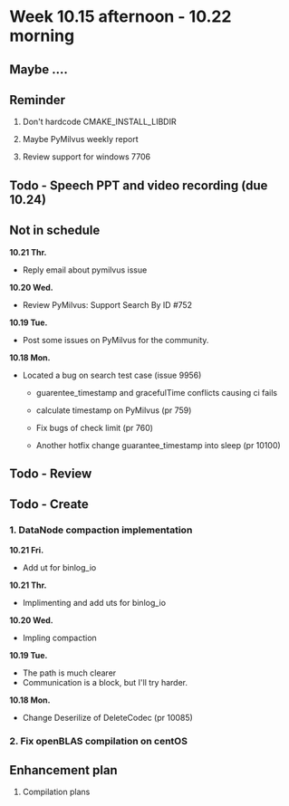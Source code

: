 # Week 10.15 afternoon - 10.22 morning

## Maybe ....


## Reminder

1. Don't hardcode CMAKE_INSTALL_LIBDIR

2. Maybe PyMilvus weekly report

3. Review support for windows 7706

## Todo - Speech PPT and video recording (due 10.24)

## Not in schedule
**10.21 Thr.**
- Reply email about pymilvus issue

**10.20 Wed.**
-  Review PyMilvus: Support Search By ID #752

**10.19 Tue.**
- Post some issues on PyMilvus for the community.

**10.18 Mon.**
- Located a bug on search test case (issue 9956)

    - guarentee_timestamp and gracefulTime conflicts causing ci fails

    - calculate timestamp on PyMilvus (pr 759)

    - Fix bugs of check limit (pr 760)

    - Another hotfix change guarantee_timestamp into sleep (pr 10100)

## Todo - Review

## Todo - Create
### 1. DataNode compaction implementation
**10.21 Fri.**
- Add ut for binlog_io

**10.21 Thr.**
- Implimenting and add uts for binlog_io

**10.20 Wed.**
- Impling compaction

**10.19 Tue.**
- The path is much clearer
- Communication is a block, but I'll try harder.

**10.18 Mon.**
- Change Deserilize of DeleteCodec (pr 10085)

### 2. Fix openBLAS compilation on centOS



## Enhancement plan

1. Compilation plans
